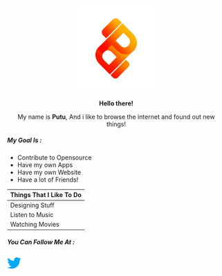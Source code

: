 <p align="center">

<img height=200 width=200 src="https://github.com/putulopi/images/blob/main/logo.png">

</p>

<p align="center"><b>Hello there!</b></p>

<p align="center">
My name is <b>Putu</b>,
And i like to browse the internet
and found out new things!
</p>


##### My Goal Is :             
- Contribute to Opensource
- Have my own Apps         
- Have my own Website      
- Have a lot of Friends!   


|Things That I Like To Do |
|-------------------------|
|Designing Stuff          |
|Listen to Music          |
|Watching Movies          |

##### You Can Follow Me At :

<p>
<a href="https://twitter.com/putulopi"> <img alt="Twitter" height=32 width=32 src="https://github.com/putulopi/images/blob/main/twitter.png"></a>
</p>
